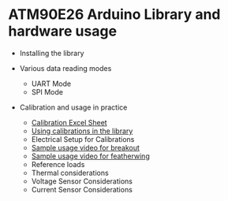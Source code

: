 # ATM90E26 Arduino Library and hardware usage

- Installing the library

- Various data reading modes
  
  - UART Mode
  - SPI Mode
  
- Calibration and usage in practice
    
  - [Calibration Excel Sheet](./Energy%20setpoint%20calculator.xlsx)
  - [Using calibrations in the library](./Calibration.md)
  - Electrical Setup for Calibrations
  - [Sample usage video for breakout](https://youtu.be/QOhXIIofPQk)
  - [Sample usage video for featherwing](https://youtu.be/YI2-IAKHrNQ)
  - Reference loads
  - Thermal considerations
  - Voltage Sensor Considerations
  - Current Sensor Considerations